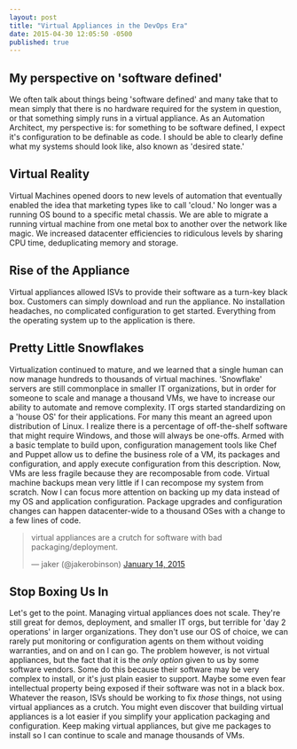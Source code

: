 ```yaml
--- 
layout: post
title: "Virtual Appliances in the DevOps Era"
date: 2015-04-30 12:05:50 -0500
published: true
---
```


## My perspective on 'software defined'
We often talk about things being 'software defined' and many take that to mean simply that there is no hardware required for the system in question, or that something simply runs in a virtual appliance. As an Automation Architect, my perspective is: for something to be software defined, I expect it's configuration to be definable as code. I should be able to clearly define what my systems should look like, also known as 'desired state.' 

## Virtual Reality
Virtual Machines opened doors to new levels of automation that eventually enabled the idea that marketing types like to call 'cloud.' No longer was a running OS bound to a specific metal chassis. We are able to migrate a running virtual machine from one metal box to another over the network like magic. We increased datacenter efficiencies to ridiculous levels by sharing CPU time, deduplicating memory and storage.

## Rise of the Appliance
Virtual appliances allowed ISVs to provide their software as a turn-key black box. Customers can simply download and run the appliance. No installation headaches, no complicated configuration to get started. Everything from the operating system up to the application is there.

## Pretty Little Snowflakes
Virtualization continued to mature, and we learned that a single human can now manage hundreds to thousands of virtual machines. 'Snowflake' servers are still commonplace in smaller IT organizations, but in order for someone to scale and manage a thousand VMs, we have to increase our ability to automate and remove complexity. IT orgs started standardizing on a 'house OS' for their applications. For many this meant an agreed upon distribution of Linux. I realize there is a percentage of off-the-shelf software that might require Windows, and those will always be one-offs. Armed with a basic template to build upon, configuration management tools like Chef and Puppet allow us to define the business role of a VM, its packages and configuration, and apply execute configuration from this description. Now, VMs are less fragile because they are recomposable from code. Virtual machine backups mean very little if I can recompose my system from scratch. Now I can focus more attention on backing up my data instead of my OS and application configuration. Package upgrades and configuration changes can happen datacenter-wide to a thousand OSes with a change to a few lines of code.   


<blockquote class="twitter-tweet" data-partner="tweetdeck"><p lang="en" dir="ltr">virtual appliances are a crutch for software with bad packaging/deployment.</p>&mdash; jaker (@jakerobinson) <a href="https://twitter.com/jakerobinson/status/555438309833310208">January 14, 2015</a></blockquote>
<script async src="//platform.twitter.com/widgets.js" charset="utf-8"></script>


## Stop Boxing Us In
Let's get to the point. Managing virtual appliances does not scale. They're still great for demos, deployment, and smaller IT orgs, but terrible for 'day 2 operations' in larger organizations. They don't use our OS of choice, we can rarely put monitoring or configuration agents on them without voiding warranties, and on and on I can go. The problem however, is not virtual appliances, but the fact that it is the *only option* given to us by some software vendors. Some do this because their software may be very complex to install, or it's just plain easier to support. Maybe some even fear intellectual property being exposed if their software was not in a black box. Whatever the reason, ISVs should be working to fix *those* things, not using virtual appliances as a crutch. You might even discover that building virtual appliances is a lot easier if you simplify your application packaging and configuration. Keep making virtual appliances, but give me packages to install so I can continue to scale and manage thousands of VMs.

 
